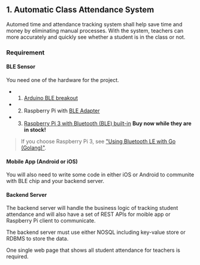 ## 1. Automatic Class Attendance System

Automed time and attendance tracking system shall help save time and money by eliminating manual processes. With the system, teachers can more accurately and quickly see whether a student is in the class or not.

### Requirement

#### BLE Sensor
You need one of the hardware for the project.
* 1. [Arduino BLE breakout](https://www.sparkfun.com/products/13632?_ga=1.256235395.9077466.1434957323)
* 2. Raspberry Pi with [BLE Adapter](  http://www.robotshop.com/en/bluetooth-40-console-adapter-raspberry-pi.html?gclid=Cj0KEQiAsP-2BRCFl4Lb2NTJttEBEiQAmj2tbR9CikBAc2FQlFk-BsD0JPNmiN_3svT176ZqvARI2eQaAi_G8P8HAQ)
* 3. [Raspberry Pi 3 with Bluetooth (BLE) built-in](https://www.adafruit.com/products/3055) **Buy now while they are in stock!**

> If you choose Raspberry Pi 3, see ["Using Bluetooth LE with Go (Golang)"](http://www.elinux.org/RPi_Bluetooth_LE#Using_Bluetooth_LE_with_Go_.28Golang.29).

#### Mobile App (Android or iOS)
You will also need to write some code in either iOS or Android to communite with BLE chip and your backend server.

#### Backend Server
The backend server will handle the business logic of tracking student attendance and will also have a set of REST APIs for moible app or Raspberry Pi client to communicate.

The backend server must use either NOSQL including key-value store or RDBMS to store the data.

One single web page that shows all student attendance for teachers is required.
